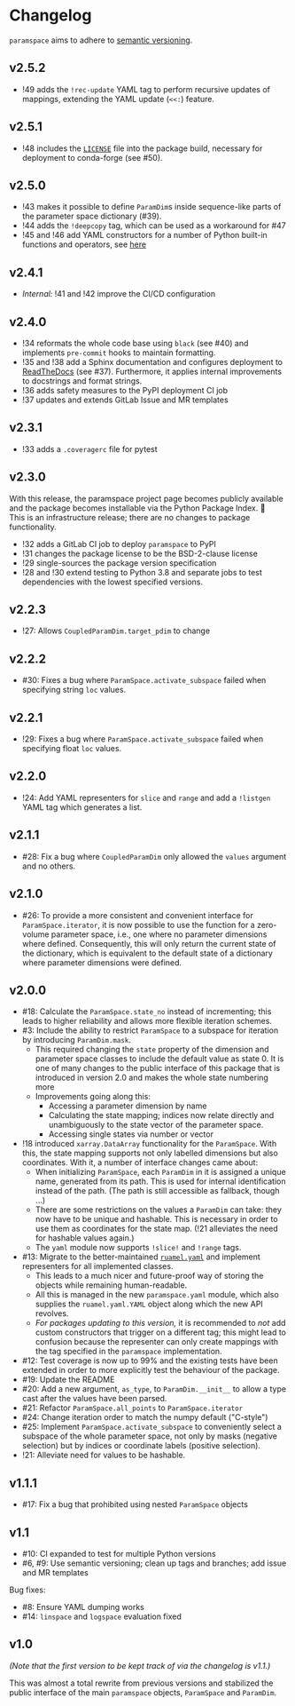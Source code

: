 # Changelog

`paramspace` aims to adhere to [semantic versioning](https://semver.org/).

## v2.5.2
- !49 adds the `!rec-update` YAML tag to perform recursive updates of mappings, extending the YAML update (`<<:`) feature.

## v2.5.1
- !48 includes the [`LICENSE`](LICENSE) file into the package build, necessary for deployment to conda-forge (see #50).

## v2.5.0
- !43 makes it possible to define `ParamDim`s inside sequence-like parts of the parameter space dictionary (#39).
- !44 adds the `!deepcopy` tag, which can be used as a workaround for #47
- !45 and !46 add YAML constructors for a number of Python built-in functions and operators, see [here](https://paramspace.readthedocs.io/en/latest/yaml/supported_tags.html)

## v2.4.1
- _Internal:_ !41 and !42 improve the CI/CD configuration

## v2.4.0
- !34 reformats the whole code base using `black` (see #40) and implements `pre-commit` hooks to maintain formatting.
- !35 and !38 add a Sphinx documentation and configures deployment to [ReadTheDocs](https://paramspace.readthedocs.io/en/latest) (see #37).
  Furthermore, it applies internal improvements to docstrings and format strings.
- !36 adds safety measures to the PyPI deployment CI job
- !37 updates and extends GitLab Issue and MR templates

## v2.3.1
- !33 adds a `.coveragerc` file for pytest

## v2.3.0
With this release, the paramspace project page becomes publicly available and the package becomes installable via the Python Package Index. :tada:  
This is an infrastructure release; there are no changes to package functionality.

- !32 adds a GitLab CI job to deploy `paramspace` to PyPI
- !31 changes the package license to be the BSD-2-clause license
- !29 single-sources the package version specification
- !28 and !30 extend testing to Python 3.8 and separate jobs to test dependencies with the lowest specified versions.  


## v2.2.3
- !27: Allows `CoupledParamDim.target_pdim` to change

## v2.2.2
- #30: Fixes a bug where `ParamSpace.activate_subspace` failed when specifying string `loc` values.

## v2.2.1
- !29: Fixes a bug where `ParamSpace.activate_subspace` failed when specifying float `loc` values.

## v2.2.0
- !24: Add YAML representers for `slice` and `range` and add a `!listgen` YAML tag which generates a list.

## v2.1.1
- #28: Fix a bug where `CoupledParamDim` only allowed the `values` argument and no others.

## v2.1.0
- #26: To provide a more consistent and convenient interface for `ParamSpace.iterator`, it is now possible to use the function for a zero-volume parameter space, i.e., one where no parameter dimensions where defined. Consequently, this will only return the current state of the dictionary, which is equivalent to the default state of a dictionary where parameter dimensions were defined.

## v2.0.0
- #18: Calculate the `ParamSpace.state_no` instead of incrementing; this leads to higher reliability and allows more flexible iteration schemes.
- #3: Include the ability to restrict `ParamSpace` to a subspace for iteration by introducing `ParamDim.mask`.
   - This required changing the `state` property of the dimension and parameter space classes to include the default value as state 0. It is one of many changes to the public interface of this package that is introduced in version 2.0 and makes the whole state numbering more
   - Improvements going along this:
      - Accessing a parameter dimension by name
      - Calculating the state mapping; indices now relate directly and unambiguously to the state vector of the parameter space.
      - Accessing single states via number or vector
- !18 introduced `xarray.DataArray` functionality for the `ParamSpace`. With this, the state mapping supports not only labelled dimensions but also coordinates. With it, a number of interface changes came about:
   - When initializing `ParamSpace`, each `ParamDim` in it is assigned a unique name, generated from its path. This is used for internal identification instead of the path. (The path is still accessible as fallback, though ...)
   - There are some restrictions on the values a `ParamDim` can take: they now have to be unique and hashable. This is necessary in order to use them as coordinates for the state map. (!21 alleviates the need for hashable values again.)
   - The `yaml` module now supports `!slice!` and `!range` tags.
- #13: Migrate to the better-maintained [`ruamel.yaml`](https://pypi.org/project/ruamel.yaml/) and implement representers for all implemented classes.
   - This leads to a much nicer and future-proof way of storing the objects while remaining human-readable.
   - All this is managed in the new `paramspace.yaml` module, which also supplies the `ruamel.yaml.YAML` object along which the new API revolves.
   - _For packages updating to this version,_ it is recommended to _not_ add custom constructors that trigger on a different tag; this might lead to confusion because the representer can only create mappings with the tag specified in the `paramspace` implementation.
- #12: Test coverage is now up to 99% and the existing tests have been extended in order to more explicitly test the behaviour of the package.
- #19: Update the README
- #20: Add a new argument, `as_type`, to `ParamDim.__init__` to allow a type cast after the values have been parsed.
- #21: Refactor `ParamSpace.all_points` to `ParamSpace.iterator`
- #24: Change iteration order to match the numpy default ("C-style")
- #25: Implement `ParamSpace.activate_subspace` to conveniently select a subspace of the whole parameter space, not only by masks (negative selection) but by indices or coordinate labels (positive selection).
- !21: Alleviate need for values to be hashable.

## v1.1.1
- #17: Fix a bug that prohibited using nested `ParamSpace` objects

## v1.1
- #10: CI expanded to test for multiple Python versions
- #6, #9: Use semantic versioning; clean up tags and branches; add issue and MR templates

Bug fixes:
- #8: Ensure YAML dumping works
- #14: `linspace` and `logspace` evaluation fixed

## v1.0
_(Note that the first version to be kept track of via the changelog is v1.1.)_

This was almost a total rewrite from previous versions and stabilized the public interface of the main `paramspace` objects, `ParamSpace` and `ParamDim`.
